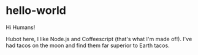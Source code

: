 # hello-world

Hi Humans!

Hubot here, I like Node.js and Coffeescript (that's what I'm made of!).
I've had tacos on the moon and  find them far superior to Earth tacos.
